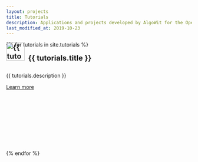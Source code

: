 ```yaml
---
layout: projects
title: Tutorials
description: Applications and projects developed by AlgoWit for the Open Source world.
last_modified_at: 2019-10-23
---
```


<div class="row">
  {% for tutorials in site.tutorials %}
  <div class="col-sm-3" style="padding-top:20px">
    <div class="card" style="width: 16rem; height: 18rem;">
      <div class="card-body">
        <h4 class="card-title no-anchor" style="margin-top: -30px; font-size: 20px;"><a href="{{ tutorials.url }}"><img src="/assets/images/tutorials-icons/{{ tutorials.icon }}" alt="{{ tutorials.title }} logo" style="width:50px; margin-top:-5px"></a>&nbsp;&nbsp;{{ tutorials.title }}</h4>
        <p class="card-text">{{ tutorials.description }}</p>
        <a href="{{ tutorials.url }}" class="btn btn-outline-secondary btn-sm">Learn more</a>
      </div>
    </div>
  </div>
  {% endfor %}
</div>
